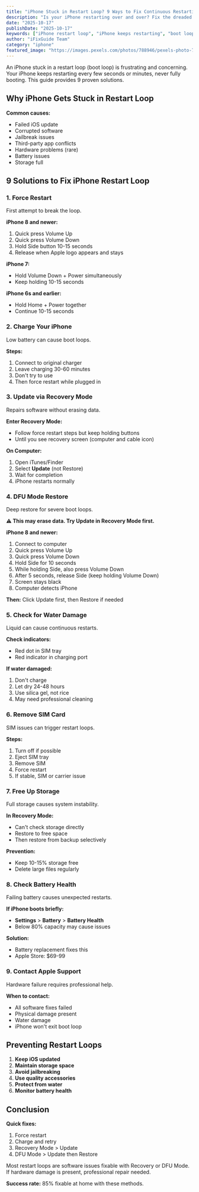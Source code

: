 ```yaml
---
title: "iPhone Stuck in Restart Loop? 9 Ways to Fix Continuous Restarting"
description: "Is your iPhone restarting over and over? Fix the dreaded boot loop with our proven solutions. Stop continuous restarts and get your iPhone working again."
date: "2025-10-17"
publishDate: "2025-10-17"
keywords: ["iPhone restart loop", "iPhone keeps restarting", "boot loop iPhone", "continuous restart", "iPhone reboot loop fix"]
author: "iFixGuide Team"
category: "iphone"
featured_image: "https://images.pexels.com/photos/788946/pexels-photo-788946.jpeg?auto=compress&cs=tinysrgb&w=1200"
---
```


An iPhone stuck in a restart loop (boot loop) is frustrating and concerning. Your iPhone keeps restarting every few seconds or minutes, never fully booting. This guide provides 9 proven solutions.

## Why iPhone Gets Stuck in Restart Loop

**Common causes:**
- Failed iOS update
- Corrupted software
- Jailbreak issues
- Third-party app conflicts
- Hardware problems (rare)
- Battery issues
- Storage full

## 9 Solutions to Fix iPhone Restart Loop

### 1. Force Restart

First attempt to break the loop.

**iPhone 8 and newer:**
1. Quick press Volume Up
2. Quick press Volume Down  
3. Hold Side button 10-15 seconds
4. Release when Apple logo appears and stays

**iPhone 7:**
- Hold Volume Down + Power simultaneously
- Keep holding 10-15 seconds

**iPhone 6s and earlier:**
- Hold Home + Power together
- Continue 10-15 seconds

### 2. Charge Your iPhone

Low battery can cause boot loops.

**Steps:**
1. Connect to original charger
2. Leave charging 30-60 minutes
3. Don't try to use
4. Then force restart while plugged in

### 3. Update via Recovery Mode

Repairs software without erasing data.

**Enter Recovery Mode:**
- Follow force restart steps but keep holding buttons
- Until you see recovery screen (computer and cable icon)

**On Computer:**
1. Open iTunes/Finder
2. Select **Update** (not Restore)
3. Wait for completion
4. iPhone restarts normally

### 4. DFU Mode Restore

Deep restore for severe boot loops.

**⚠️ This may erase data. Try Update in Recovery Mode first.**

**iPhone 8 and newer:**
1. Connect to computer
2. Quick press Volume Up
3. Quick press Volume Down
4. Hold Side for 10 seconds
5. While holding Side, also press Volume Down
6. After 5 seconds, release Side (keep holding Volume Down)
7. Screen stays black
8. Computer detects iPhone

**Then:** Click Update first, then Restore if needed

### 5. Check for Water Damage

Liquid can cause continuous restarts.

**Check indicators:**
- Red dot in SIM tray
- Red indicator in charging port

**If water damaged:**
1. Don't charge
2. Let dry 24-48 hours
3. Use silica gel, not rice
4. May need professional cleaning

### 6. Remove SIM Card

SIM issues can trigger restart loops.

**Steps:**
1. Turn off if possible
2. Eject SIM tray
3. Remove SIM
4. Force restart
5. If stable, SIM or carrier issue

### 7. Free Up Storage

Full storage causes system instability.

**In Recovery Mode:**
- Can't check storage directly
- Restore to free space
- Then restore from backup selectively

**Prevention:**
- Keep 10-15% storage free
- Delete large files regularly

### 8. Check Battery Health

Failing battery causes unexpected restarts.

**If iPhone boots briefly:**
- **Settings** > **Battery** > **Battery Health**
- Below 80% capacity may cause issues

**Solution:**
- Battery replacement fixes this
- Apple Store: $69-99

### 9. Contact Apple Support

Hardware failure requires professional help.

**When to contact:**
- All software fixes failed
- Physical damage present
- Water damage
- iPhone won't exit boot loop

## Preventing Restart Loops

1. **Keep iOS updated**
2. **Maintain storage space**
3. **Avoid jailbreaking**
4. **Use quality accessories**
5. **Protect from water**
6. **Monitor battery health**

## Conclusion

**Quick fixes:**
1. Force restart
2. Charge and retry
3. Recovery Mode > Update
4. DFU Mode > Update then Restore

Most restart loops are software issues fixable with Recovery or DFU Mode. If hardware damage is present, professional repair needed.

**Success rate:** 85% fixable at home with these methods.

